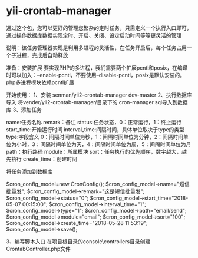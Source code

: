 # yii-crontab-manager
通过这个包，您可以更好的管理您繁杂的定时任务，只需定义一个执行入口即可，通过操作数据库数据实现定时、开启、关闭、设定启动时间等等更灵活的管理

说明：该任务管理器实现是利用多进程的灵活性，在任务开启后，每个任务占用一个子进程，完成后自动释放

准备：安装扩展
要实现PHP的多进程，我们需要两个扩展pcntl和posix，在编译时可以加入：–enable-pcntl，不要使用–disable-pcntl，posix是默认安装的。
php多进程模块依赖pcntl扩展


开始使用：
1、安装
 senman/yii2-crontab-manager dev-master
2、执行数据库导入
 将vender/yii2-crontab-manager/目录下的  cron-manager.sql导入到数据库
3、添加任务

 name:任务名称
 remark：备注
 status:任务状态，0：正常运行，1：终止运行
 start_time:开始运行时间
 interval_time:间隔时间，具体单位取决于type的类型
 type:字段含义  0：间隔时间单位为秒，1：间隔时间单位为分钟，2：间隔时间单位为小时，3：间隔时间单位为天，4：间隔时间单位为周，5：间隔时间单位为月
 path：执行路径
 module：所属模块
 sort：任务执行的优先顺序，数字越大，越先执行
 create_time：创建时间

将任务添加到数据库

   $cron_config_model=new CronConfig();
   $cron_config_model->name="短信批量发";
   $cron_config_model->remark="这是短信批量发";
   $cron_config_model->status="0";
   $cron_config_model->start_time="2018-05-07 00:15:00";
   $cron_config_model->interval_time="1";
   $cron_config_model->type="1";
   $cron_config_model->path="email/send";
   $cron_config_model->module="email";
   $cron_config_model->sort="100";
   $cron_config_model->create_time="2018-05-28 11:53:19";
   $cron_config_model->save();
 
3、编写脚本入口
在项目根目录的console\controllers目录创建CrontabController.php文件

<?php
  namespace console\controllers;
  
  use Crontab\models\CronConfig;
  use yii\console\Controller;
  
  class CrontabController extends Controller
  {
      /**
       * php yii crontab/crontab
       * 定时任务执行入口
       */
      public function actionCrontab()
      {
          CronConfig::run();
      }
  
  
  }
   
4、执行任务
   执行命令：php yii crontab/crontab
   即可开始按照预设条件进行任务处理
   
5、建议将该命令加入到linux的定时任务任务中，根据需要设定运行间隔时间，例如1分钟跑一次


6、如有任何疑问欢迎加入QQ群：338461207 进行交流
      
   
   
    